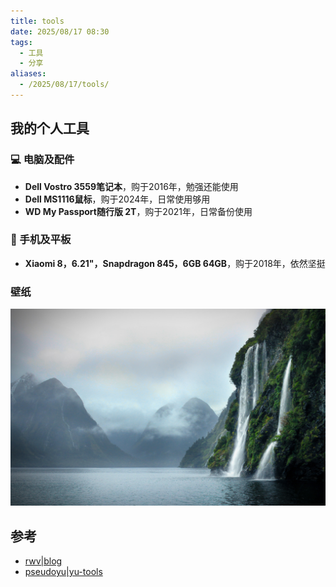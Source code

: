 ```yaml
---
title: tools
date: 2025/08/17 08:30
tags:
  - 工具
  - 分享
aliases:
  - /2025/08/17/tools/
---
```


<!--more-->

## 我的个人工具

### :computer: 电脑及配件

- **Dell Vostro 3559笔记本**，购于2016年，勉强还能使用
- **Dell MS1116鼠标**，购于2024年，日常使用够用
- **WD My Passport随行版 2T**，购于2021年，日常备份使用

### :iphone: 手机及平板

- **Xiaomi 8，6.21"，Snapdragon 845，6GB 64GB**，购于2018年，依然坚挺

### 壁纸
![壁纸](./background-image.jpg)

## 参考

- [rwv|blog](https://github.com/rwv/blog/)
- [pseudoyu|yu-tools](https://github.com/pseudoyu/yu-tools/)